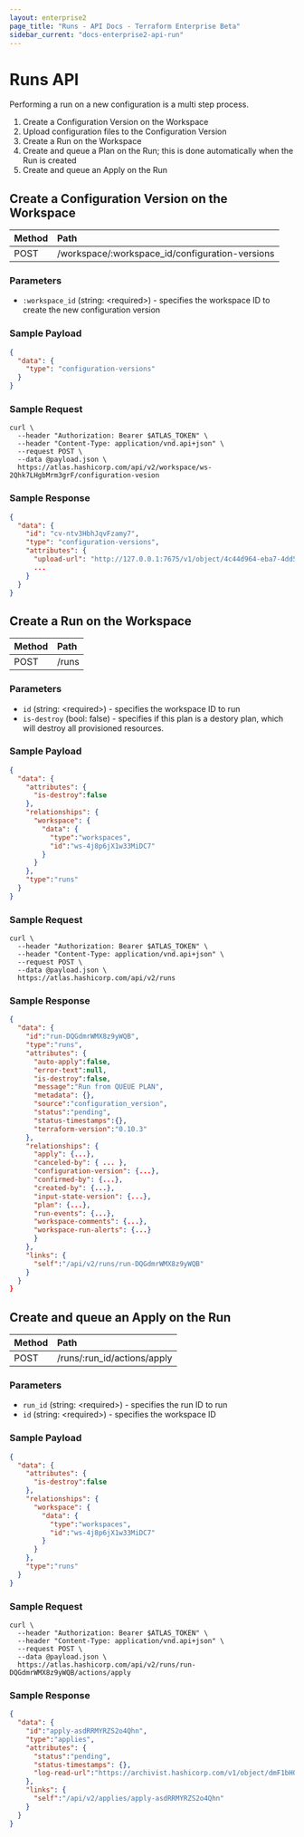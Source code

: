 ```yaml
---
layout: enterprise2
page_title: "Runs - API Docs - Terraform Enterprise Beta"
sidebar_current: "docs-enterprise2-api-run"
---
```


# Runs API

Performing a run on a new configuration is a multi step process.

1. Create a Configuration Version on the Workspace
2. Upload configuration files to the Configuration Version
3. Create a Run on the Workspace
4. Create and queue a Plan on the Run; this is done automatically when the Run is created
5. Create and queue an Apply on the Run


## Create a Configuration Version on the Workspace

| Method | Path           |
| :----- | :------------- |
| POST | /workspace/:workspace_id/configuration-versions |

### Parameters

- `:workspace_id` (string: \<required\>) - specifies the workspace ID to create the new configuration version

### Sample Payload
```json
{
  "data": {
    "type": "configuration-versions"
  }
}
```

### Sample Request

```shell
curl \
  --header "Authorization: Bearer $ATLAS_TOKEN" \
  --header "Content-Type: application/vnd.api+json" \
  --request POST \
  --data @payload.json \
  https://atlas.hashicorp.com/api/v2/workspace/ws-2Qhk7LHgbMrm3grF/configuration-vesion
```

### Sample Response
```json
{
  "data": {
    "id": "cv-ntv3HbhJqvFzamy7",
    "type": "configuration-versions",
    "attributes": {
      "upload-url": "http://127.0.0.1:7675/v1/object/4c44d964-eba7-4dd5-ad29-1ece7b99e8da"
      ...
    }
  }
}
```


## Create a Run on the Workspace

| Method | Path           |
| :----- | :------------- |
| POST | /runs |

### Parameters

- `id` (string: \<required\>) - specifies the workspace ID to run
- `is-destroy` (bool: false) - specifies if this plan is a destory plan, which will destroy all provisioned resources.

### Sample Payload

```json
{
  "data": {
    "attributes": {
      "is-destroy":false
    },
    "relationships": {
      "workspace": {
        "data": {
          "type":"workspaces",
          "id":"ws-4j8p6jX1w33MiDC7"
        }
      }
    },
    "type":"runs"
  }
}
```

### Sample Request

```shell
curl \
  --header "Authorization: Bearer $ATLAS_TOKEN" \
  --header "Content-Type: application/vnd.api+json" \
  --request POST \
  --data @payload.json \
  https://atlas.hashicorp.com/api/v2/runs
```

### Sample Response

```json
{
  "data": {
    "id":"run-DQGdmrWMX8z9yWQB",
    "type":"runs",
    "attributes": {
      "auto-apply":false,
      "error-text":null,
      "is-destroy":false,
      "message":"Run from QUEUE PLAN",
      "metadata": {},
      "source":"configuration_version",
      "status":"pending",
      "status-timestamps":{},
      "terraform-version":"0.10.3"
    },
    "relationships": {
      "apply": {...},
      "canceled-by": { ... },
      "configuration-version": {...},
      "confirmed-by": {...},
      "created-by": {...},
      "input-state-version": {...},
      "plan": {...},
      "run-events": {...},
      "workspace-comments": {...},
      "workspace-run-alerts": {...}
      }
    },
    "links": {
      "self":"/api/v2/runs/run-DQGdmrWMX8z9yWQB"
    }
  }
}
```

## Create and queue an Apply on the Run

| Method | Path           |
| :----- | :------------- |
| POST | /runs/:run_id/actions/apply |

### Parameters

- `run_id` (string: \<required\>) - specifies the run ID to run
- `id` (string: \<required\>) - specifies the workspace ID

### Sample Payload

```json
{
  "data": {
    "attributes": {
      "is-destroy":false
    },
    "relationships": {
      "workspace": {
        "data": {
          "type":"workspaces",
          "id":"ws-4j8p6jX1w33MiDC7"
        }
      }
    },
    "type":"runs"
  }
}
```

### Sample Request

```shell
curl \
  --header "Authorization: Bearer $ATLAS_TOKEN" \
  --header "Content-Type: application/vnd.api+json" \
  --request POST \
  --data @payload.json \
  https://atlas.hashicorp.com/api/v2/runs/run-DQGdmrWMX8z9yWQB/actions/apply
```

### Sample Response

```json
{
  "data": {
    "id":"apply-asdRRMYRZS2o4Qhn",
    "type":"applies",
    "attributes": {
      "status":"pending",
      "status-timestamps": {},
      "log-read-url":"https://archivist.hashicorp.com/v1/object/dmF1bHQ6djE6em1wNGpRczhGR2ZTY2RURWcxNDN4RjkvMWNveVdmQU9XRXVIdWQ5ZE9WYjhhd2lFb0dqQ0VOUk1FWlBCNmVNRXVBYWUrY1UvSGNKWkEzeUp6c0FxaHd0VzhZakxBQ1VJMEFHN2NRaCtaMEZOb2hFQTA4VmZoRTBUSFdBd01iVWo3bk5YMUM3THVXQ1VpdVhKNnBWM1c0Nm1iZCtoZnNUVkc1VEViWlFHK1E9PQ=="
    },
    "links": {
      "self":"/api/v2/applies/apply-asdRRMYRZS2o4Qhn"
    }
  }
}
```

##